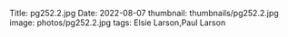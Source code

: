 Title: pg252.2.jpg
Date: 2022-08-07
thumbnail: thumbnails/pg252.2.jpg
image: photos/pg252.2.jpg
tags: Elsie Larson,Paul Larson
